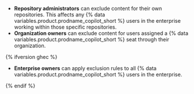 * **Repository administrators** can exclude content for their own repositories. This affects any {% data variables.product.prodname_copilot_short %} users in the enterprise working within those specific repositories.
* **Organization owners** can exclude content for users assigned a {% data variables.product.prodname_copilot_short %} seat through their organization.

{% ifversion ghec %}

* **Enterprise owners** can apply exclusion rules to all {% data variables.product.prodname_copilot_short %} users in the enterprise.

{% endif %}
